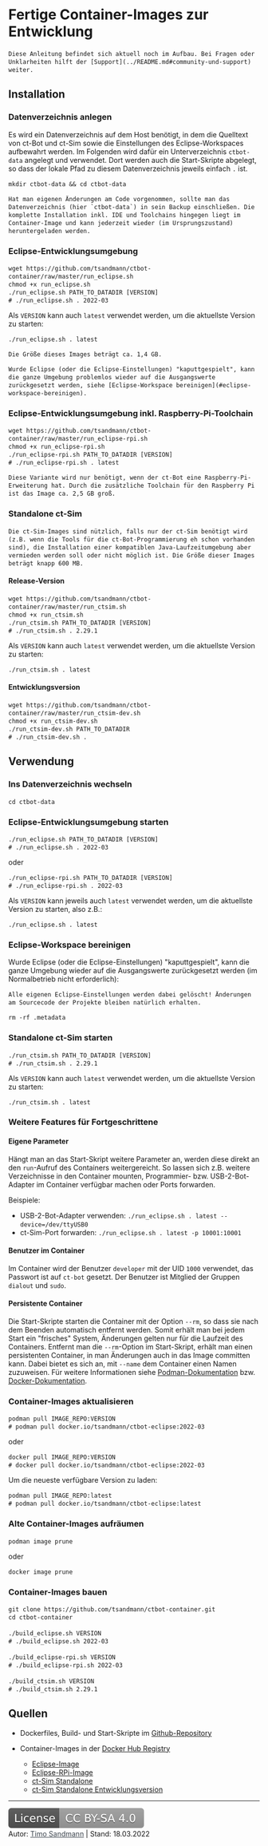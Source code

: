 # Fertige Container-Images zur Entwicklung

```warning
Diese Anleitung befindet sich aktuell noch im Aufbau. Bei Fragen oder Unklarheiten hilft der [Support](../README.md#community-und-support) weiter.
```

## Installation

### Datenverzeichnis anlegen

Es wird ein Datenverzeichnis auf dem Host benötigt, in dem die Quelltext von ct-Bot und ct-Sim sowie die Einstellungen des Eclipse-Workspaces aufbewahrt werden. Im Folgenden wird dafür ein Unterverzeichnis `ctbot-data` angelegt und verwendet. Dort werden auch die Start-Skripte abgelegt, so dass der lokale Pfad zu diesem Datenverzeichnis jeweils einfach `.` ist.

```shell
mkdir ctbot-data && cd ctbot-data
```

```tip
Hat man eigenen Änderungen am Code vorgenommen, sollte man das Datenverzeichnis (hier `ctbot-data`) in sein Backup einschließen. Die komplette Installation inkl. IDE und Toolchains hingegen liegt im Container-Image und kann jederzeit wieder (im Ursprungszustand) heruntergeladen werden.
```

### Eclipse-Entwicklungsumgebung

```shell
wget https://github.com/tsandmann/ctbot-container/raw/master/run_eclipse.sh
chmod +x run_eclipse.sh
./run_eclipse.sh PATH_TO_DATADIR [VERSION]
# ./run_eclipse.sh . 2022-03
```

Als `VERSION` kann auch `latest` verwendet werden, um die aktuellste Version zu starten:
```shell
./run_eclipse.sh . latest
```

```note
Die Größe dieses Images beträgt ca. 1,4 GB.
```

```tip
Wurde Eclipse (oder die Eclipse-Einstellungen) "kaputtgespielt", kann die ganze Umgebung problemlos wieder auf die Ausgangswerte zurückgesetzt werden, siehe [Eclipse-Workspace bereinigen](#eclipse-workspace-bereinigen).
```

### Eclipse-Entwicklungsumgebung inkl. Raspberry-Pi-Toolchain

```shell
wget https://github.com/tsandmann/ctbot-container/raw/master/run_eclipse-rpi.sh
chmod +x run_eclipse-rpi.sh
./run_eclipse-rpi.sh PATH_TO_DATADIR [VERSION]
# ./run_eclipse-rpi.sh . latest
```

```note
Diese Variante wird nur benötigt, wenn der ct-Bot eine Raspberry-Pi-Erweiterung hat. Durch die zusätzliche Toolchain für den Raspberry Pi ist das Image ca. 2,5 GB groß.
```

### Standalone ct-Sim

```tip
Die ct-Sim-Images sind nützlich, falls nur der ct-Sim benötigt wird (z.B. wenn die Tools für die ct-Bot-Programmierung eh schon vorhanden sind), die Installation einer kompatiblen Java-Laufzeitumgebung aber vermieden werden soll oder nicht möglich ist. Die Größe dieser Images beträgt knapp 600 MB.
```

#### Release-Version

```shell
wget https://github.com/tsandmann/ctbot-container/raw/master/run_ctsim.sh
chmod +x run_ctsim.sh
./run_ctsim.sh PATH_TO_DATADIR [VERSION]
# ./run_ctsim.sh . 2.29.1
```

Als `VERSION` kann auch `latest` verwendet werden, um die aktuellste Version zu starten:
```shell
./run_ctsim.sh . latest
```

#### Entwicklungsversion

```shell
wget https://github.com/tsandmann/ctbot-container/raw/master/run_ctsim-dev.sh
chmod +x run_ctsim-dev.sh
./run_ctsim-dev.sh PATH_TO_DATADIR
# ./run_ctsim-dev.sh .
```

## Verwendung

### Ins Datenverzeichnis wechseln

```shell
cd ctbot-data
```

### Eclipse-Entwicklungsumgebung starten

```shell
./run_eclipse.sh PATH_TO_DATADIR [VERSION]
# ./run_eclipse.sh . 2022-03
```

oder 

```shell
./run_eclipse-rpi.sh PATH_TO_DATADIR [VERSION]
# ./run_eclipse-rpi.sh . 2022-03
```

Als `VERSION` kann jeweils auch `latest` verwendet werden, um die aktuellste Version zu starten, also z.B.:
```shell
./run_eclipse.sh . latest
```

### Eclipse-Workspace bereinigen

Wurde Eclipse (oder die Eclipse-Einstellungen) "kaputtgespielt", kann die ganze Umgebung wieder auf die Ausgangswerte zurückgesetzt werden (im Normalbetrieb nicht erforderlich):

```warning
Alle eigenen Eclipse-Einstellungen werden dabei gelöscht! Änderungen am Sourcecode der Projekte bleiben natürlich erhalten.
```

```shell
rm -rf .metadata
```

### Standalone ct-Sim starten

```shell
./run_ctsim.sh PATH_TO_DATADIR [VERSION]
# ./run_ctsim.sh . 2.29.1
```

Als `VERSION` kann auch `latest` verwendet werden, um die aktuellste Version zu starten:
```shell
./run_ctsim.sh . latest
```

### Weitere Features für Fortgeschrittene

#### Eigene Parameter

Hängt man an das Start-Skript weitere Parameter an, werden diese direkt an den `run`-Aufruf des Containers weitergereicht. So lassen sich z.B. weitere Verzeichnisse in den Container mounten, Programmier- bzw. USB-2-Bot-Adapter im Container verfügbar machen oder Ports forwarden.

Beispiele:
* USB-2-Bot-Adapter verwenden: `./run_eclipse.sh . latest --device=/dev/ttyUSB0`
* ct-Sim-Port forwarden: `./run_eclipse.sh . latest -p 10001:10001`

#### Benutzer im Container

Im Container wird der Benutzer `developer` mit der UID `1000` verwendet, das Passwort ist auf `ct-bot` gesetzt. Der Benutzer ist Mitglied der Gruppen `dialout` und `sudo`.

#### Persistente Container

Die Start-Skripte starten die Container mit der Option `--rm`, so dass sie nach dem Beenden automatisch entfernt werden. Somit erhält man bei jedem Start ein "frisches" System, Änderungen gelten nur für die Laufzeit des Containers. Entfernt man die `--rm`-Option im Start-Skript, erhält man einen persistenten Container, in man Änderungen auch in das Image committen kann. Dabei bietet es sich an, mit `--name` dem Container einen Namen zuzuweisen. Für weitere Informationen siehe <a href="http://docs.podman.io" target="_blank">Podman-Dokumentation</a> bzw. <a href="https://docs.docker.com" target="_blank">Docker-Dokumentation</a>.

### Container-Images aktualisieren

```shell
podman pull IMAGE_REPO:VERSION
# podman pull docker.io/tsandmann/ctbot-eclipse:2022-03
```
oder
```shell
docker pull IMAGE_REPO:VERSION
# docker pull docker.io/tsandmann/ctbot-eclipse:2022-03
```

Um die neueste verfügbare Version zu laden:
```shell
podman pull IMAGE_REPO:latest
# podman pull docker.io/tsandmann/ctbot-eclipse:latest
```

### Alte Container-Images aufräumen

```shell
podman image prune
```
oder
```shell
docker image prune
```

### Container-Images bauen

```shell
git clone https://github.com/tsandmann/ctbot-container.git
cd ctbot-container

./build_eclipse.sh VERSION 
# ./build_eclipse.sh 2022-03

./build_eclipse-rpi.sh VERSION
# ./build_eclipse-rpi.sh 2022-03

./build_ctsim.sh VERSION
# ./build_ctsim.sh 2.29.1
```

## Quellen

* Dockerfiles, Build- und Start-Skripte im <a href="https://github.com/tsandmann/ctbot-container" target="_blank">Github-Repository</a>

* Container-Images in der <a href="https://registry.hub.docker.com/u/tsandmann" target="_blank">Docker Hub Registry</a>
  * <a href="https://registry.hub.docker.com/r/tsandmann/ctbot-eclipse" target="_blank">Eclipse-Image</a>
  * <a href="https://registry.hub.docker.com/r/tsandmann/ctbot-eclipse-rpi" target="_blank">Eclipse-RPi-Image</a>
  * <a href="https://registry.hub.docker.com/r/tsandmann/ctsim" target="_blank">ct-Sim Standalone</a>
  * <a href="https://registry.hub.docker.com/r/tsandmann/ctsim-dev" target="_blank">ct-Sim Standalone Entwicklungsversion</a>

---

<a href="https://creativecommons.org/licenses/by-sa/4.0/" target="_blank"><img src="images/license.svg" alt="License: CC BY-SA 4.0" style="left;margin-left:0;margin-right:1em;" /></a><br>
Autor: <a href="https://github.com/tsandmann" target="_blank" style="color:#3c454e;">Timo Sandmann</a> \| Stand: 18.03.2022
